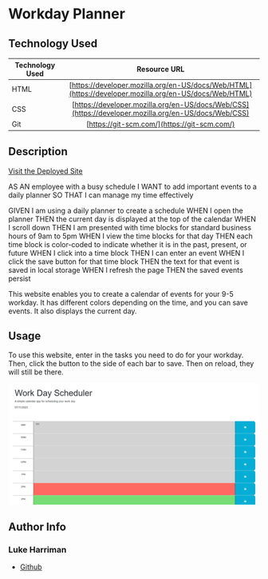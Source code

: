 # Workday Planner

## Technology Used 

| Technology Used         | Resource URL           | 
| ------------- |:-------------:| 
| HTML    | [https://developer.mozilla.org/en-US/docs/Web/HTML](https://developer.mozilla.org/en-US/docs/Web/HTML) | 
| CSS     | [https://developer.mozilla.org/en-US/docs/Web/CSS](https://developer.mozilla.org/en-US/docs/Web/CSS)      |   
| Git | [https://git-scm.com/](https://git-scm.com/)     |    

## Description 

[Visit the Deployed Site](https://lth1013.github.io/workday-planner/)

AS AN employee with a busy schedule
I WANT to add important events to a daily planner
SO THAT I can manage my time effectively

GIVEN I am using a daily planner to create a schedule
WHEN I open the planner
THEN the current day is displayed at the top of the calendar
WHEN I scroll down
THEN I am presented with time blocks for standard business hours of 9am to 5pm
WHEN I view the time blocks for that day
THEN each time block is color-coded to indicate whether it is in the past, present, or future
WHEN I click into a time block
THEN I can enter an event
WHEN I click the save button for that time block
THEN the text for that event is saved in local storage
WHEN I refresh the page
THEN the saved events persist

This website enables you to create a calendar of events for your 9-5 workday. It has different colors depending on the time, and you can save events. It also displays the current day.

## Usage 

To use this website, enter in the tasks you need to do for your workday. Then, click the button to the side of each bar to save. Then on reload, they will still be there.

![Screenshot](./Assets/images/screenshot2.png)





## Author Info


### Luke Harriman

* [Github](https://github.com/lth1013)
